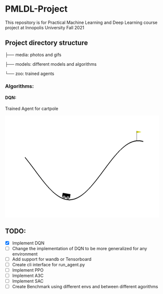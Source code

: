 # PMLDL-Project
This repository is for Practical Machine Learning and Deep Learning course project at Innopolis University Fall 2021

## Project directory structure

├── media: photos and gifs

├── models: different models and algorithms

└── zoo: trained agents


### Algorithms:

#### DQN:

Trained Agent for cartpole

![Trained Agent](https://github.com/hany606/PMLDL-Project/blob/main/media/gif/dqn.gif)


## TODO:
- [X] Implement DQN
- [ ] Change the implementation of DQN to be more generalized for any environment
- [ ] Add support for wandb or Tensorboard
- [ ] Create cli interface for run_agent.py
- [ ] Implement PPO
- [ ] Implement A3C
- [ ] Implement SAC
- [ ] Create Benchmark using different envs and between different agorithms
